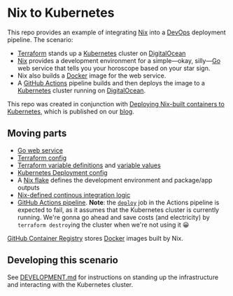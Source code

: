 # Nix to Kubernetes

This repo provides an example of integrating [Nix] into a [DevOps] deployment
pipeline. The scenario:

* [Terraform] stands up a [Kubernetes] cluster on [DigitalOcean][do]
* [Nix] provides a development environment for a simple&mdash;okay,
  silly&mdash;[Go] web service that tells you your horoscope based on your star
  sign.
* Nix also builds a [Docker] image for the web service.
* A [GitHub Actions][actions] pipeline builds and then deploys the image to a
  [Kubernetes] cluster running on [DigitalOcean][do].

This repo was created in conjunction with [Deploying Nix-built containers to
Kubernetes][post], which is published on our [blog].

## Moving parts

* [Go web service](./cmd/horoscope)
* [Terraform config](./main.tf)
* [Terraform variable definitions](./variables.tf) and [variable
  values](./terraform.tfvars)
* [Kubernetes Deployment config](./kubernetes/deployment.yaml)
* A [Nix flake](./flake.nix) defines the development environment and package/app
  outputs
* [Nix-defined continous integration logic](./flake.nix#L71-L90)
* [GitHub Actions pipeline](./.github/workflows/ci.yml). **Note**: the
  [`deploy`][deploy] job in the Actions pipeline is expected to fail, as it
  assumes that the Kubernetes cluster is currently running. We're gonna go ahead
  and save costs (and electricity) by `terraform destroy`ing the cluster when
  we're not using it 😀

[GitHub Container Registry][ghcr] stores [Docker] images built by Nix.

## Developing this scenario

See [DEVELOPMENT.md](./DEVELOPMENT.md) for instructions on standing up the
infrastructure and interacting with the Kubernetes cluster.

[actions]: https://github.com/features/actions
[blog]: https://determinate.systems/posts
[cache]: https://nixos.wiki/wiki/Binary_Cache
[deploy]: ./.github/workflows/ci.yml#L82
[devops]: https://atlassian.com/devops
[do]: https://digitalocean.com
[docker]: https://docker.com
[ghcr]: https://github.com/features/packages
[go]: https://golang.org
[kubernetes]: https://kubernetes.io
[nix]: https://nixos.org
[post]: https://determinate.systems/posts/nix-to-kubernetes
[terraform]: https://terraform.io


